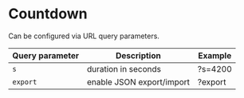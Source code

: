 # Countdown

Can be configured via URL query parameters.

Query parameter | Description | Example
--- | --- | ---
`s` | duration in seconds | ?s=4200
`export` | enable JSON export/import | ?export
